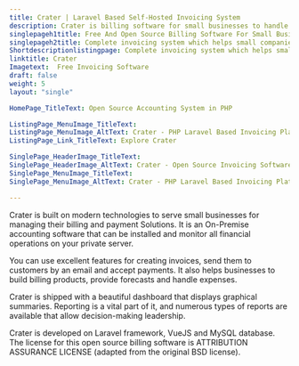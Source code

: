 ```yaml
---
title: Crater | Laravel Based Self-Hosted Invoicing System
description: Crater is billing software for small businesses to handle financial operations. Create & send invoices to clients and keep track of transactions.
singlepageh1title: Free And Open Source Billing Software For Small Businesses
singlepageh2title: Complete invoicing system which helps small companies for book keeping. Grow business by tracking expenses, payments, create invoices and estimates.
Shortdescriptionlistingpage: Complete invoicing system which helps small companies for book keeping. Grow business by tracking expenses, payments, create invoices and estimates.
linktitle: Crater
Imagetext:  Free Invoicing Software 
draft: false
weight: 5
layout: "single"

HomePage_TitleText: Open Source Accounting System in PHP

ListingPage_MenuImage_TitleText: 
ListingPage_MenuImage_AltText: Crater - PHP Laravel Based Invoicing Platform
ListingPage_Link_TitleText: Explore Crater

SinglePage_HeaderImage_TitleText: 
SinglePage_HeaderImage_AltText: Crater - Open Source Invoicing Software
SinglePage_MenuImage_TitleText: 
SinglePage_MenuImage_AltText: Crater - PHP Laravel Based Invoicing Platform

---
```


Crater is built on modern technologies to serve small businesses for managing their billing and payment Solutions. It is an On-Premise accounting software that can be installed and monitor all financial operations on your private server.

You can use excellent features for creating invoices, send them to customers by an email and accept payments. It also helps businesses to build billing products, provide forecasts and handle expenses.

Crater is shipped with a beautiful dashboard that displays graphical summaries. Reporting is a vital part of it, and numerous types of reports are available that allow decision-making leadership.

Crater is developed on Laravel framework, VueJS and MySQL database. The license for this open source billing software is ATTRIBUTION ASSURANCE LICENSE (adapted from the original BSD license).